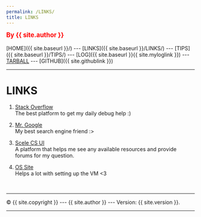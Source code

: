 ```yaml
---
permalink: /LINKS/
title: LINKS
---
```


<span style="color:red; font-weight:bold; font-size:larger;">By {{ site.author }}</span>
<br><br>
[HOME]({{ site.baseurl }}/) ---
[LINKS]({{ site.baseurl }}/LINKS/) ---
[TIPS]({{ site.baseurl }}/TIPS/) ---
[LOG]({{ site.baseurl }}{{ site.myloglink }}) ---
[TARBALL](SandBox/cbkadal.tar.xz) ---
[GITHUB]({{ site.githublink }})
<br>

<hr>

# LINKS

1. [Stack Overflow](https://stackoverflow.com/)<br>
   The best platform to get my daily debug help :)

2. [Mr. Google](https://www.google.com/)<br>
   My best search engine friend :>

3. [Scele CS UI](https://scele.cs.ui.ac.id/)<br>
   A platform that helps me see any available resources and provide forums for my question.

4. [OS Site](https://osp4diss.vlsm.org/W01-01.html)<br>
   Helps a lot with setting up the VM <3

<br>
<hr>
&copy; {{ site.copyright }} --- {{ site.author }} --- Version: {{ site.version }}.
<hr>
<br>
